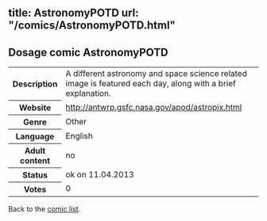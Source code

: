 title: AstronomyPOTD
url: "/comics/AstronomyPOTD.html"
---
Dosage comic AstronomyPOTD
-----------------------------------------

<table class="comicinfo">
<tr>
<th>Description</th><td>A different astronomy and space science related image is featured each day, along with a brief explanation.</td>
</tr>
<tr>
<th>Website</th><td><a href="http://antwrp.gsfc.nasa.gov/apod/astropix.html">http://antwrp.gsfc.nasa.gov/apod/astropix.html</a></td>
</tr>
<tr>
<th>Genre</th><td>Other</td>
</tr>
<tr>
<th>Language</th><td>English</td>
</tr>
<tr>
<th>Adult content</th><td>no</td>
</tr>
<tr>
<th>Status</th><td>ok on 11.04.2013</td>
</tr>
<tr>
<th>Votes</th><td>0</div></td>
</tr>
</table>

Back to the [comic list](../comic-index.html).
